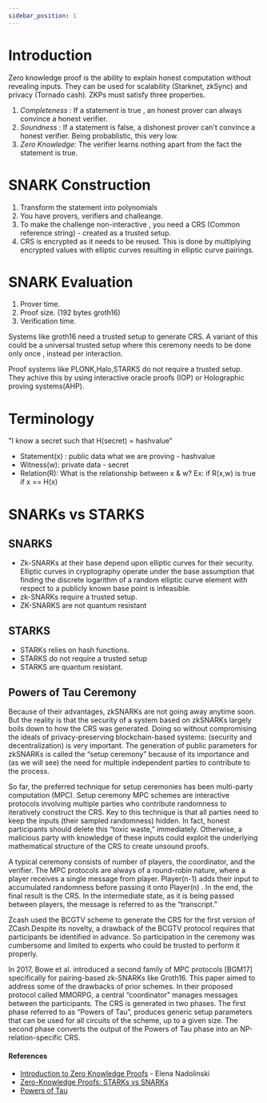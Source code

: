 ```yaml
---
sidebar_position: 1
---
```


# Introduction

Zero knowledge proof is the ability to explain honest computation without revealing inputs. They can be used for 
scalability (Starknet, zkSync) and privacy (Tornado cash). ZKPs must satisfy three properties.

1. _Completeness_ : If a statement is true , an honest prover can always convince a honest verifier.
2. _Soundness_ : If a statement is false, a dishonest prover can't convince a honest verifier. Being probablistic, this 
very low.
3. _Zero Knowledge_: The verifier learns nothing apart from the fact the statement is true.


# SNARK Construction

1. Transform the statement into polynomials
2. You have provers, verifiers and challeange.
3. To make the challenge non-interactive , you need a CRS (Common reference string) - created as a trusted setup.
4. CRS is encrypted as it needs to be reused. This is done by multiplying encrypted values with elliptic curves 
resulting in elliptic curve pairings.

# SNARK Evaluation
1. Prover time.
2. Proof size. (192 bytes groth16)
3. Verification time.

Systems like groth16 need a trusted setup to generate CRS. A variant of this could be a universal trusted setup where
this ceremony needs to be done only once , instead per interaction. 

Proof systems like PLONK,Halo,STARKS do not require
a trusted setup. They achive this by using interactive oracle proofs (IOP) or Holographic proving systems(AHP).

# Terminology

"I know a secret such that H(secret) = hashvalue"

- Statement(x) : public data what we are proving - hashvalue
- Witness(w): private data - secret
- Relation(R): What is the relationship between x & w? Ex: if R(x,w) is true if x == H(x)


# SNARKs vs STARKS

## SNARKS
-  Zk-SNARKs at their base depend upon elliptic curves for their security. Elliptic curves in cryptography operate under
the base assumption that finding the discrete logarithm of a random elliptic curve element with respect to a publicly
known base point is infeasible.
- zk-SNARKs require a trusted setup.
- ZK-SNARKS are not quantum resistant

## STARKS

- STARKs relies on hash functions.
- STARKS do not require a trusted setup
- STARKS are quantum resistant.



## Powers of Tau Ceremony

Because of their advantages, zkSNARKs are not going away anytime soon. But the reality is that the security of a system 
based on zkSNARKs largely boils down to how the CRS was generated. Doing so without compromising the ideals of 
privacy-preserving blockchain-based systems: (security and decentralization) is very important. The generation of 
public parameters for zkSNARKs is called the “setup ceremony” because of its importance and (as we will see) 
the need for multiple independent parties to contribute to the process.


So far, the preferred technique for setup ceremonies has been multi-party computation (MPC). Setup ceremony MPC schemes 
are interactive protocols involving multiple parties who contribute randomness to iteratively construct the CRS. 
Key to this technique is that all parties need to keep the inputs (their sampled randomness) hidden. In fact, 
honest participants should delete this “toxic waste,” immediately. Otherwise, a malicious party with knowledge 
of these inputs could exploit the underlying mathematical structure of the CRS to create unsound proofs.


A typical ceremony consists of number of players, the coordinator, and the verifier. The MPC protocols are always of a 
round-robin nature, where a player receives a single message from player. Player(n-1) adds their input to accumulated 
randomness before passing it onto Player(n) . In the end, the final result is the CRS. 
In the intermediate state, as it is being passed between players, the message is referred to as the “transcript.”

Zcash used the BCGTV scheme to generate the CRS for the first version of ZCash.Despite its novelty, a drawback of the
BCGTV protocol requires that participants be identified in advance. So participation in the ceremony was cumbersome 
and limited to experts who could be trusted to perform it properly.

In 2017, Bowe et al. introduced a second family of MPC protocols [BGM17] specifically for pairing-based zk-SNARKs 
like Groth16. This paper aimed to address some of the drawbacks of prior schemes. In their proposed protocol called 
MMORPG, a central “coordinator” manages messages between the participants. The CRS is generated in two phases. 
The first phase referred to as “Powers of Tau”, produces generic setup parameters that can be used for all 
circuits of the scheme, up to a given size. The second phase converts the output of the Powers of Tau phase 
into an NP-relation-specific CRS.


#### References

 - [Introduction to Zero Knowledge Proofs](https://www.youtube.com/watch?v=BT88s7_VtC8&t=37s) - Elena Nadolinski
 - [Zero-Knowledge Proofs: STARKs vs SNARKs](https://consensys.net/blog/blockchain-explained/zero-knowledge-proofs-starks-vs-snarks/)
 - [Powers of Tau](https://zkproof.org/2021/06/30/setup-ceremonies/)